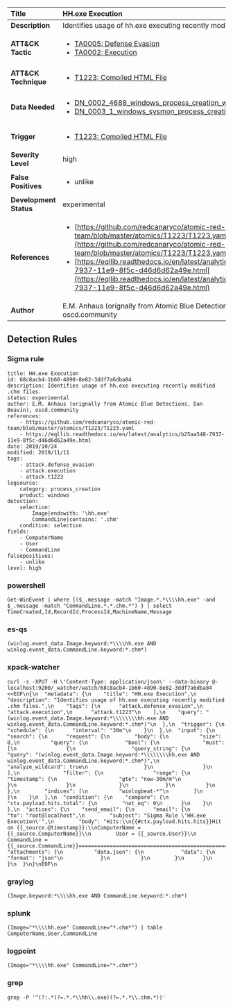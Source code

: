 | Title                    | HH.exe Execution       |
|:-------------------------|:------------------|
| **Description**          | Identifies usage of hh.exe executing recently modified .chm files. |
| **ATT&amp;CK Tactic**    |  <ul><li>[TA0005: Defense Evasion](https://attack.mitre.org/tactics/TA0005)</li><li>[TA0002: Execution](https://attack.mitre.org/tactics/TA0002)</li></ul>  |
| **ATT&amp;CK Technique** | <ul><li>[T1223: Compiled HTML File](https://attack.mitre.org/techniques/T1223)</li></ul>  |
| **Data Needed**          | <ul><li>[DN_0002_4688_windows_process_creation_with_commandline](../Data_Needed/DN_0002_4688_windows_process_creation_with_commandline.md)</li><li>[DN_0003_1_windows_sysmon_process_creation](../Data_Needed/DN_0003_1_windows_sysmon_process_creation.md)</li></ul>  |
| **Trigger**              | <ul><li>[T1223: Compiled HTML File](../Triggers/T1223.md)</li></ul>  |
| **Severity Level**       | high |
| **False Positives**      | <ul><li>unlike</li></ul>  |
| **Development Status**   | experimental |
| **References**           | <ul><li>[https://github.com/redcanaryco/atomic-red-team/blob/master/atomics/T1223/T1223.yaml](https://github.com/redcanaryco/atomic-red-team/blob/master/atomics/T1223/T1223.yaml)</li><li>[https://eqllib.readthedocs.io/en/latest/analytics/b25aa548-7937-11e9-8f5c-d46d6d62a49e.html](https://eqllib.readthedocs.io/en/latest/analytics/b25aa548-7937-11e9-8f5c-d46d6d62a49e.html)</li></ul>  |
| **Author**               | E.M. Anhaus (orignally from Atomic Blue Detections, Dan Beavin), oscd.community |


## Detection Rules

### Sigma rule

```
title: HH.exe Execution
id: 68c8acb4-1b60-4890-8e82-3ddf7a6dba84
description: Identifies usage of hh.exe executing recently modified .chm files.
status: experimental
author: E.M. Anhaus (orignally from Atomic Blue Detections, Dan Beavin), oscd.community
references:
    - https://github.com/redcanaryco/atomic-red-team/blob/master/atomics/T1223/T1223.yaml
    - https://eqllib.readthedocs.io/en/latest/analytics/b25aa548-7937-11e9-8f5c-d46d6d62a49e.html
date: 2019/10/24
modified: 2019/11/11
tags:
    - attack.defense_evasion
    - attack.execution
    - attack.t1223
logsource:
    category: process_creation
    product: windows
detection:
    selection:
        Image|endswith: '\hh.exe'
        CommandLine|contains: '.chm'
    condition: selection
fields:
    - ComputerName
    - User
    - CommandLine
falsepositives:
    - unlike
level: high

```





### powershell
    
```
Get-WinEvent | where {($_.message -match "Image.*.*\\\\hh.exe" -and $_.message -match "CommandLine.*.*.chm.*") } | select TimeCreated,Id,RecordId,ProcessId,MachineName,Message
```


### es-qs
    
```
(winlog.event_data.Image.keyword:*\\\\hh.exe AND winlog.event_data.CommandLine.keyword:*.chm*)
```


### xpack-watcher
    
```
curl -s -XPUT -H \'Content-Type: application/json\' --data-binary @- localhost:9200/_watcher/watch/68c8acb4-1b60-4890-8e82-3ddf7a6dba84 <<EOF\n{\n  "metadata": {\n    "title": "HH.exe Execution",\n    "description": "Identifies usage of hh.exe executing recently modified .chm files.",\n    "tags": [\n      "attack.defense_evasion",\n      "attack.execution",\n      "attack.t1223"\n    ],\n    "query": "(winlog.event_data.Image.keyword:*\\\\\\\\hh.exe AND winlog.event_data.CommandLine.keyword:*.chm*)"\n  },\n  "trigger": {\n    "schedule": {\n      "interval": "30m"\n    }\n  },\n  "input": {\n    "search": {\n      "request": {\n        "body": {\n          "size": 0,\n          "query": {\n            "bool": {\n              "must": [\n                {\n                  "query_string": {\n                    "query": "(winlog.event_data.Image.keyword:*\\\\\\\\hh.exe AND winlog.event_data.CommandLine.keyword:*.chm*)",\n                    "analyze_wildcard": true\n                  }\n                }\n              ],\n              "filter": {\n                "range": {\n                  "timestamp": {\n                    "gte": "now-30m/m"\n                  }\n                }\n              }\n            }\n          }\n        },\n        "indices": [\n          "winlogbeat-*"\n        ]\n      }\n    }\n  },\n  "condition": {\n    "compare": {\n      "ctx.payload.hits.total": {\n        "not_eq": 0\n      }\n    }\n  },\n  "actions": {\n    "send_email": {\n      "email": {\n        "to": "root@localhost",\n        "subject": "Sigma Rule \'HH.exe Execution\'",\n        "body": "Hits:\\n{{#ctx.payload.hits.hits}}Hit on {{_source.@timestamp}}:\\nComputerName = {{_source.ComputerName}}\\n        User = {{_source.User}}\\n CommandLine = {{_source.CommandLine}}================================================================================\\n{{/ctx.payload.hits.hits}}",\n        "attachments": {\n          "data.json": {\n            "data": {\n              "format": "json"\n            }\n          }\n        }\n      }\n    }\n  }\n}\nEOF\n
```


### graylog
    
```
(Image.keyword:*\\\\hh.exe AND CommandLine.keyword:*.chm*)
```


### splunk
    
```
(Image="*\\\\hh.exe" CommandLine="*.chm*") | table ComputerName,User,CommandLine
```


### logpoint
    
```
(Image="*\\\\hh.exe" CommandLine="*.chm*")
```


### grep
    
```
grep -P '^(?:.*(?=.*.*\\hh\\.exe)(?=.*.*\\.chm.*))'
```



